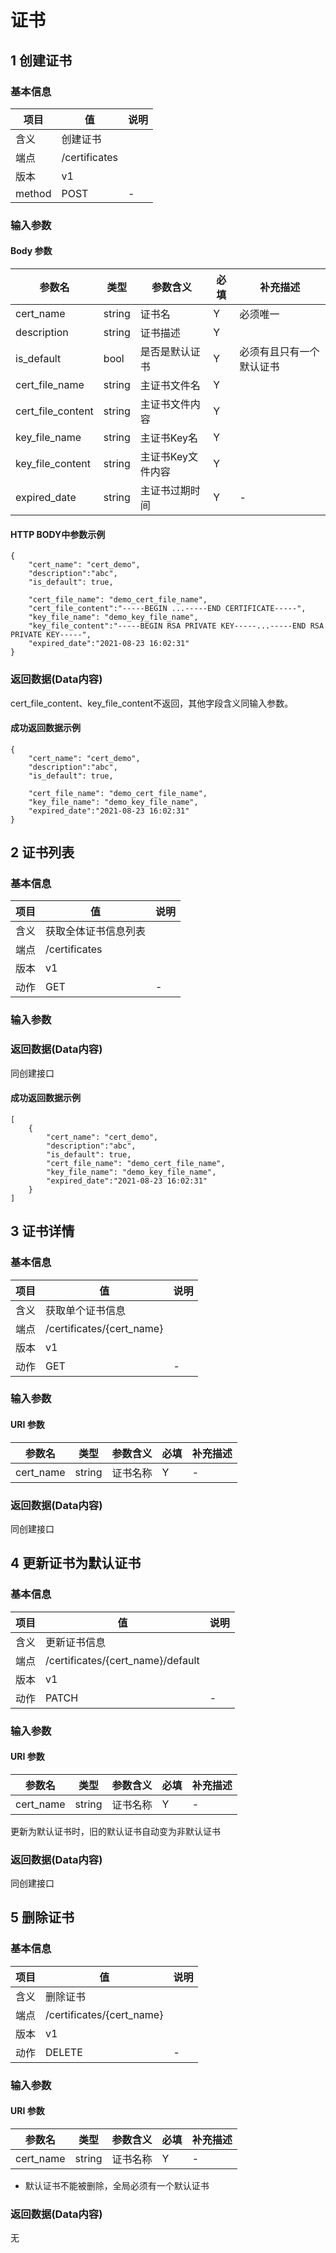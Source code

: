 # 证书

## 1 创建证书

### 基本信息
| 项目  | 值  | 说明 | 
| - | - | - |
| 含义	| 创建证书 | |
| 端点 | /certificates | |
| 版本 | v1 |  |
| method | POST | - |


### 输入参数
#### Body 参数
| 参数名 | 类型 |参数含义 | 必填 | 补充描述 |
| - | -  | - | - | - |
| cert_name | string | 证书名 |  Y | 必须唯一 |
| description | string | 证书描述 |  Y | |
| is_default | bool | 是否是默认证书 |  Y | 必须有且只有一个默认证书  |
| cert_file_name | string | 主证书文件名 | Y | |
| cert_file_content | string | 主证书文件内容 | Y | |
| key_file_name | string | 主证书Key名 | Y | |
| key_file_content | string | 主证书Key文件内容 | Y | |
| expired_date | string | 主证书过期时间 | Y | - |

#### HTTP BODY中参数示例
```
{
	"cert_name": "cert_demo",
	"description":"abc",
	"is_default": true,
	
	"cert_file_name": "demo_cert_file_name",
	"cert_file_content":"-----BEGIN ...-----END CERTIFICATE-----",
	"key_file_name": "demo_key_file_name",
	"key_file_content":"-----BEGIN RSA PRIVATE KEY-----...-----END RSA PRIVATE KEY-----",
	"expired_date":"2021-08-23 16:02:31"
}
```

### 返回数据(Data内容)
cert_file_content、key_file_content不返回，其他字段含义同输入参数。

#### 成功返回数据示例
```
{
	"cert_name": "cert_demo",
	"description":"abc",
	"is_default": true,
	
	"cert_file_name": "demo_cert_file_name",
	"key_file_name": "demo_key_file_name",
	"expired_date":"2021-08-23 16:02:31"
}
```


## 2 证书列表

### 基本信息
| 项目  | 值  | 说明 | 
| - | - | - |
| 含义	| 获取全体证书信息列表 | |
| 端点	| /certificates | |
| 版本	| v1 | |
| 动作	| GET | - |


### 输入参数

### 返回数据(Data内容)
同创建接口

#### 成功返回数据示例
```
[ 
    {
    	"cert_name": "cert_demo",
    	"description":"abc",
    	"is_default": true,
    	"cert_file_name": "demo_cert_file_name",
    	"key_file_name": "demo_key_file_name",
    	"expired_date":"2021-08-23 16:02:31"
    }
]
```

## 3 证书详情

### 基本信息
| 项目  | 值  | 说明 | 
| - | - | - |
| 含义	| 获取单个证书信息 |  |
| 端点	| /certificates/{cert_name} ||
| 版本	| v1 ||
| 动作	| GET | - |

### 输入参数

#### URI 参数
| 参数名 | 类型 |参数含义 | 必填 | 补充描述 |
| - | -  | - | - | - |  
| cert_name | string | 证书名称 | Y | - |

### 返回数据(Data内容)
同创建接口


## 4 更新证书为默认证书

### 基本信息
| 项目  | 值  | 说明 | 
| - | - | - |
| 含义	| 更新证书信息 ||
| 端点	| /certificates/{cert_name}/default ||
| 版本	| v1 ||
| 动作	| PATCH | - |

### 输入参数

#### URI 参数
| 参数名 | 类型 |参数含义 | 必填 | 补充描述 |
| - | -  | - | - | - |  
| cert_name | string | 证书名称 | Y | - |


更新为默认证书时，旧的默认证书自动变为非默认证书

### 返回数据(Data内容)
同创建接口


## 5  删除证书

### 基本信息

| 项目  | 值  | 说明 | 
| - | - | - |
| 含义	| 删除证书 ||
| 端点	| /certificates/{cert_name} ||
| 版本	| v1 ||
| 动作	| DELETE | - |

### 输入参数

#### URI 参数
| 参数名 | 类型 |参数含义 | 必填 | 补充描述 |
| - | -  | - | - | - |  
| cert_name | string | 证书名称 | Y | - |


- 默认证书不能被删除，全局必须有一个默认证书

### 返回数据(Data内容)
无

